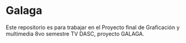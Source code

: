 # Galaga
Este repositorio es para trabajar en el Proyecto final de Graficación y multimedia 8vo semestre TV DASC, proyecto GALAGA.
